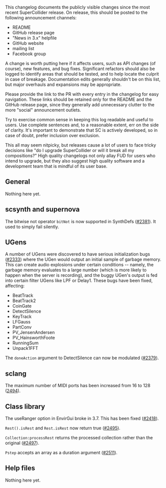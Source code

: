 This changelog documents the publicly visible changes since the most recent SuperCollider release. On release, this should be posted to the following announcement channels:

- README
- GitHub release page
- "News in 3.x" helpfile
- GitHub website
- mailing list
- Facebook group

A change is worth putting here if it affects users, such as API changes (of course), new features, and bug fixes. Significant refactors should also be logged to identify areas that should be tested, and to help locate the culprit in case of breakage. Documentation edits generally shouldn't be on this list, but major overhauls and expansions may be appropriate.

Please provide the link to the PR with every entry in the changelog for easy navigation. These links should be retained only for the README and the GitHub release page, since they generally add unnecessary clutter to the more "social" announcement outlets.

Try to exercise common sense in keeping this log readable and useful to users. Use complete sentences and, to a reasonable extent, err on the side of clarity. It's important to demonstrate that SC is actively developed, so in case of doubt, prefer inclusion over exclusion.

This all may seem nitpicky, but releases cause a lot of users to face tricky decisions like "do I upgrade SuperCollider or will it break all my compositions?" High quality changelogs not only allay FUD for users who intend to upgrade, but they also suggest high quality software and a development team that is mindful of its user base.

## General ##

Nothing here yet.

## scsynth and supernova ##

The bitwise not operator `bitNot` is now supported in SynthDefs ([#2381](https://github.com/supercollider/supercollider/pull/2381)). It used to simply fail silently.

## UGens ##

A number of UGens were discovered to have serious initialization bugs ([#2333](https://github.com/supercollider/supercollider/issues/2333)) where the UGen would output an initial sample of garbage memory. This can create audio explosions under certain conditions -- namely, the garbage memory evaluates to a large number (which is more likely to happen when the server is recording), and the buggy UGen's output is fed into certain filter UGens like LPF or Delay1. These bugs have been fixed, affecting:

- BeatTrack
- BeatTrack2
- CoinGate
- DetectSilence
- KeyTrack
- LFGauss
- PartConv
- PV_JensenAndersen
- PV_HainsworthFoote
- RunningSum
- Unpack1FFT

The `doneAction` argument to DetectSilence can now be modulated ([#2379](https://github.com/supercollider/supercollider/pull/2379)).

## sclang ##

The maximum number of MIDI ports has been increased from 16 to 128 ([2494](https://github.com/supercollider/supercollider/pull/2494)).

## Class library ##

The useRanger option in EnvirGui broke in 3.7. This has been fixed ([#2418](https://github.com/supercollider/supercollider/pull/2418)).

`Rest().isRest` and `Rest.isRest` now return true ([#2495](https://github.com/supercollider/supercollider/pull/2495)).

`Collection:processRest` returns the processed collection rather than the original ([#2497](https://github.com/supercollider/supercollider/pull/2497)).

`Pstep` accepts an array as a duration argument ([#2511](https://github.com/supercollider/supercollider/pull/2511)).

## Help files ##

Nothing here yet.